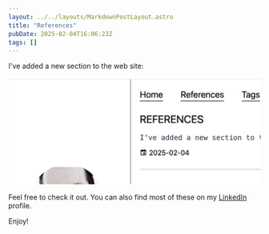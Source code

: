```yaml
---
layout: ../../layouts/MarkdownPostLayout.astro
title: "References"
pubDate: 2025-02-04T16:06:23Z
tags: []
---
```


I've added a new section to the web site:

![preview of the references link](./img/image.png)

Feel free to check it out. You can also find most of these on my [LinkedIn](https://www.linkedin.com/in/yatescolin/) profile.

Enjoy!
